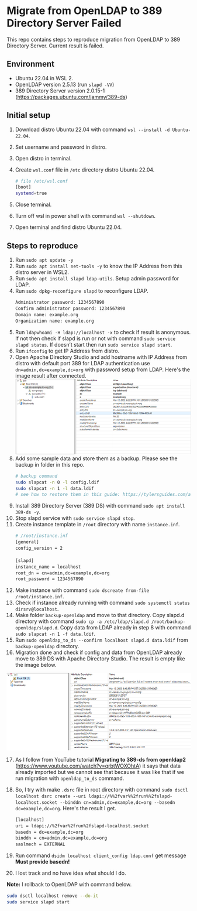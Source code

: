 # Migrate from OpenLDAP to 389 Directory Server Failed
This repo contains steps to reproduce migration from OpenLDAP to 389 Directory Server. Current result is failed.

## Environment

- Ubuntu 22.04 in WSL 2.
- OpenLDAP version 2.5.13 (run `slapd -VV`)
- 389 Directory Server version 2.0.15-1 (https://packages.ubuntu.com/jammy/389-ds)

## Initial setup

1. Download distro Ubuntu 22.04 with command `wsl --install -d Ubuntu-22.04`.
2. Set username and password in distro.
3. Open distro in terminal.
4. Create `wsl.conf` file in `/etc` directory distro Ubuntu 22.04.
    
    ```bash
    # file /etc/wsl.conf
    [boot]
    systemd=true
    ```
5. Close terminal.
6. Turn off wsl in power shell with command `wsl --shutdown`.
7. Open terminal and find distro Ubuntu 22.04.

## Steps to reproduce

1. Run `sudo apt update -y`
2. Run `sudo apt install net-tools -y` to know the IP Address from this distro server in WSL2.
3. Run `sudo apt install slapd ldap-utils`. Setup admin password for LDAP.
4. Run `sudo dpkg-reconfigure slapd` to reconfigure LDAP.
    ```bash
    Administrator password: 1234567890
    Confirm administrator password: 1234567890
    Domain name: example.org
    Organization name: example.org
    ```
5. Run `ldapwhoami -H ldap://localhost -x` to check if result is anonymous. If not then check if slapd is run or not with command `sudo service slapd status`. If doesn’t start then run `sudo service slapd start`.
6. Run `ifconfig` to get IP Address from distro.
7. Open Apache Directory Studio and add hostname with IP Address from distro with default port 389 for LDAP authentication use `dn=admin,dc=example,dc=org` with password setup from LDAP. Here's the image result after connected.
![Screenshot OpenLDAP in Apache Directory Studio](/sc-1-openldap.PNG)
8. Add some sample data and store them as a backup. Please see the backup in folder in this repo.
    ```bash
    # backup command
    sudo slapcat -n 0 -l config.ldif
    sudo slapcat -n 1 -l data.ldif
    # see how to restore them in this guide: https://tylersguides.com/articles/backup-restore-openldap/
    ```
9. Install 389 Directory Server (389 DS) with command `sudo apt install 389-ds -y`.
10. Stop slapd service with `sudo service slapd stop`.
11. Create instance template in `/root` directory with name `instance.inf`.
    ```bash
    # /root/instance.inf
    [general]
    config_version = 2

    [slapd]
    instance_name = localhost
    root_dn = cn=admin,dc=example,dc=org
    root_password = 1234567890
    ```
12. Make instance with command `sudo dscreate from-file /root/instance.inf`.
13. Check if instance already running with command `sudo systemctl status dirsrv@localhost`.
14. Make folder `backup-openldap` and move to that directory. Copy slapd.d directory with command `sudo cp -a /etc/ldap/slapd.d /root/backup-openldap/slapd.d`. Copy data from LDAP already in step 8 with command `sudo slapcat -n 1 -f data.ldif`.
15. Run `sudo openldap_to_ds --confirm localhost slapd.d data.ldif` from `backup-openldap` directory.
16. Migration done and check if config and data from OpenLDAP already move to 389 DS with Apache Directory Studio. The result is empty like the image below.

![Screenshot 389 DS in Apache Directory Studio](/sc-2-389ds.PNG)

17. As I follow from YouTube tutorial **Migrating to 389-ds from openldap2** (https://www.youtube.com/watch?v=qrbtWOXOhtA) it says that data already imported but we cannot see that because it was like that if we run migration with `openldap_to_ds` command.
18. So, I try with make `.dsrc` file in root directory with command `sudo dsctl localhost dsrc create --uri ldapi://%%2fvar%%2frun%%2fslapd-localhost.socket --binddn cn=admin,dc=example,dc=org --basedn dc=example,dc=org`. Here's the result I get.

    ```bash
    [localhost]
    uri = ldapi://%2fvar%2frun%2fslapd-localhost.socket
    basedn = dc=example,dc=org
    binddn = cn=admin,dc=example,dc=org
    saslmech = EXTERNAL
    ```
19. Run command `dsidm localhost client_config ldap.conf` get message **Must provide basedn!**
20. I lost track and no have idea what should I do.

**Note:** I rollback to OpenLDAP with command below.

```bash
sudo dsctl localhost remove --do-it
sudo service slapd start
```